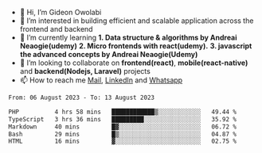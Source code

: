 - 👋 Hi, I’m Gideon Owolabi
- 👀 I’m interested in building efficient and scalable application across the frontend and backend
- 🌱 I’m currently learning <b>1. Data structure & algorithms by Andreai Neaogie(udemy)</b> <b>2. Micro frontends with react(udemy).</b>  <b>3. javascript the advanced concepts by Andreai Neaogie(Udemy)</b>
- 💞️ I’m looking to collaborate on <b>frontend(react)</b>, <b>mobile(react-native)</b> and <b>backend(Nodejs, Laravel)</b> projects
- 📫 How to reach me <a href="mailto:gideoniyin2021@gmail.com">Mail</a>, <a href="https://www.linkedin.com/in/gideon-owolabi-9b667a232/">LinkedIn</a> and <a href="https://wa.me/2348055377085">Whatsapp</a>

<!---
gude1/gude1 is a ✨ special ✨ repository because its `README.md` (this file) appears on your GitHub profile.
You can click the Preview link to take a look at your changes.
--->

<!--START_SECTION:waka-->

```txt
From: 06 August 2023 - To: 13 August 2023

PHP          4 hrs 58 mins   ████████████▒░░░░░░░░░░░░   49.44 %
TypeScript   3 hrs 36 mins   █████████░░░░░░░░░░░░░░░░   35.92 %
Markdown     40 mins         █▓░░░░░░░░░░░░░░░░░░░░░░░   06.72 %
Bash         29 mins         █▒░░░░░░░░░░░░░░░░░░░░░░░   04.87 %
HTML         16 mins         ▓░░░░░░░░░░░░░░░░░░░░░░░░   02.75 %
```

<!--END_SECTION:waka-->
